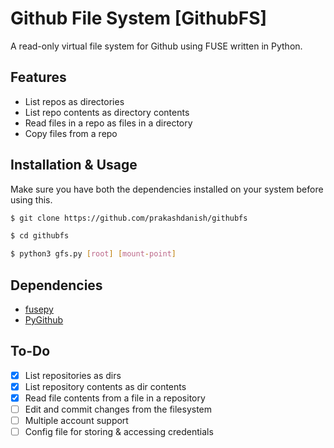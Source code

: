 # Github File System [GithubFS] 
A read-only virtual file system for Github using FUSE written in Python.

## Features
- List repos as directories
- List repo contents as directory contents
- Read files in a repo as files in a directory
- Copy files from a repo

## Installation & Usage
Make sure you have both the dependencies installed on your system before using this.

```bash
$ git clone https://github.com/prakashdanish/githubfs

$ cd githubfs

$ python3 gfs.py [root] [mount-point]
```

## Dependencies
- [fusepy](https://github.com/terencehonles/fusepy)
- [PyGithub](https://github.com/PyGithub/PyGithub)

## To-Do
- [x] List repositories as dirs
- [x] List repository contents as dir contents
- [x] Read file contents from a file in a repository
- [ ] Edit and commit changes from the filesystem
- [ ] Multiple account support
- [ ] Config file for storing & accessing credentials
